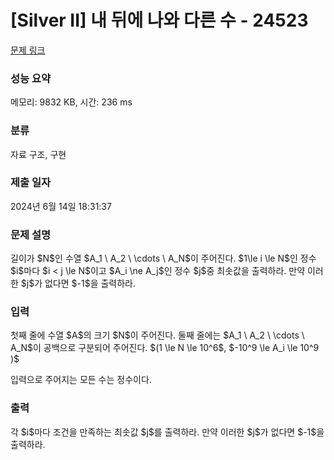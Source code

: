 # [Silver II] 내 뒤에 나와 다른 수 - 24523 

[문제 링크](https://www.acmicpc.net/problem/24523) 

### 성능 요약

메모리: 9832 KB, 시간: 236 ms

### 분류

자료 구조, 구현

### 제출 일자

2024년 6월 14일 18:31:37

### 문제 설명

<p>길이가 $N$인 수열 $A_1 \ A_2 \ \cdots \ A_N$이 주어진다. $1\le i \le N$인 정수 $i$마다 $i < j \le N$이고 $A_i \ne A_j$인 정수 $j$중 최솟값을 출력하라. 만약 이러한 $j$가 없다면 $-1$을 출력하라.</p>

### 입력 

 <p>첫째 줄에 수열 $A$의 크기 $N$이 주어진다. 둘째 줄에는 $A_1 \ A_2 \ \cdots \ A_N$이 공백으로 구분되어 주어진다. $(1 \le N \le 10^6$, $-10^9 \le A_i \le 10^9 )$</p>

<p>입력으로 주어지는 모든 수는 정수이다.</p>

### 출력 

 <p>각 $i$마다 조건을 만족하는 최솟값 $j$를 출력하라. 만약 이러한 $j$가 없다면 $-1$을 출력하라.</p>

